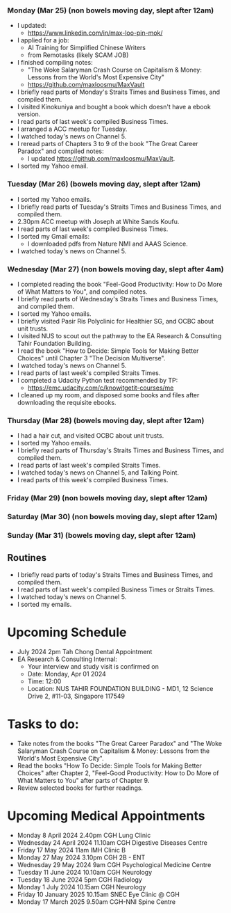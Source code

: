 ### Monday (Mar 25) (non bowels moving day, slept after 12am)
- I updated:
    - https://www.linkedin.com/in/max-loo-pin-mok/
- I applied for a job:
    - AI Training for Simplified Chinese Writers
    - from Remotasks (likely SCAM JOB)
- I finished compiling notes:
    - "The Woke Salaryman Crash Course on Capitalism & Money: Lessons from the World's Most Expensive City"
    - https://github.com/maxloosmu/MaxVault
- I briefly read parts of Monday's Straits Times and Business Times, and compiled them.
- I visited Kinokuniya and bought a book which doesn't have a ebook version.
- I read parts of last week's compiled Business Times.
- I arranged a ACC meetup for Tuesday.
- I watched today's news on Channel 5.
- I reread parts of Chapters 3 to 9 of the book "The Great Career Paradox" and compiled notes:
    - I updated https://github.com/maxloosmu/MaxVault.
- I sorted my Yahoo email.

### Tuesday (Mar 26) (bowels moving day, slept after 12am)
- I sorted my Yahoo emails.
- I briefly read parts of Tuesday's Straits Times and Business Times, and compiled them.
- 2.30pm ACC meetup with Joseph at White Sands Koufu.
- I read parts of last week's compiled Business Times.
- I sorted my Gmail emails:
    - I downloaded pdfs from Nature NMI and AAAS Science.
- I watched today's news on Channel 5.

### Wednesday (Mar 27) (non bowels moving day, slept after 4am)
- I completed reading the book "Feel-Good Productivity: How to Do More of What Matters to You", and compiled notes. 
- I briefly read parts of Wednesday's Straits Times and Business Times, and compiled them.
- I sorted my Yahoo emails.
- I briefly visited Pasir Ris Polyclinic for Healthier SG, and OCBC about unit trusts.
- I visited NUS to scout out the pathway to the EA Research & Consulting Tahir Foundation Building.
- I read the book "How to Decide: Simple Tools for Making Better Choices" until Chapter 3 "The Decision Multiverse".
- I watched today's news on Channel 5.
- I read parts of last week's compiled Straits Times.
- I completed a Udacity Python test recommended by TP:
    - https://emc.udacity.com/c/knowitgetit-courses/me
- I cleaned up my room, and disposed some books and files after downloading the requisite ebooks.

### Thursday (Mar 28) (bowels moving day, slept after 12am)
- I had a hair cut, and visited OCBC about unit trusts.
- I sorted my Yahoo emails.
- I briefly read parts of Thursday's Straits Times and Business Times, and compiled them.
- I read parts of last week's compiled Straits Times.
- I watched today's news on Channel 5, and Talking Point.
- I read parts of this week's compiled Business Times.

### Friday (Mar 29) (non bowels moving day, slept after 12am)


### Saturday (Mar 30) (non bowels moving day, slept after 12am)


### Sunday (Mar 31) (bowels moving day, slept after 12am)



## Routines
- I briefly read parts of today's Straits Times and Business Times, and compiled them.
- I read parts of last week's compiled Business Times or Straits Times.
- I watched today's news on Channel 5.
- I sorted my emails.


# Upcoming Schedule
- July 2024 2pm Tah Chong Dental Appointment
- EA Research & Consulting Internal:
    - Your interview and study visit is confirmed on
    - Date: Monday, Apr 01 2024
    - Time: 12:00
    - Location: NUS TAHIR FOUNDATION BUILDING - MD1, 12 Science Drive 2, #11-03, Singapore 117549 

# Tasks to do:
- Take notes from the books "The Great Career Paradox" and "The Woke Salaryman Crash Course on Capitalism & Money: Lessons from the World's Most Expensive City".
- Read the books "How To Decide: Simple Tools for Making Better Choices" after Chapter 2, "Feel-Good Productivity: How to Do More of What Matters to You" after parts of Chapter 9.
- Review selected books for further readings.

# Upcoming Medical Appointments
- Monday 8 April 2024 2.40pm CGH Lung Clinic
- Wednesday 24 April 2024 11.10am CGH Digestive Diseases Centre
- Friday 17 May 2024 11am IMH Clinic B
- Monday 27 May 2024 3.10pm CGH 2B - ENT
- Wednesday 29 May 2024 9am CGH Psychological Medicine Centre
- Tuesday 11 June 2024 10.10am CGH Neurology
- Tuesday 18 June 2024 5pm CGH Radiology
- Monday 1 July 2024 10.15am CGH Neurology
- Friday 10 January 2025 10.15am SNEC Eye Clinic @ CGH
- Monday 17 March 2025 9.50am CGH-NNI Spine Centre